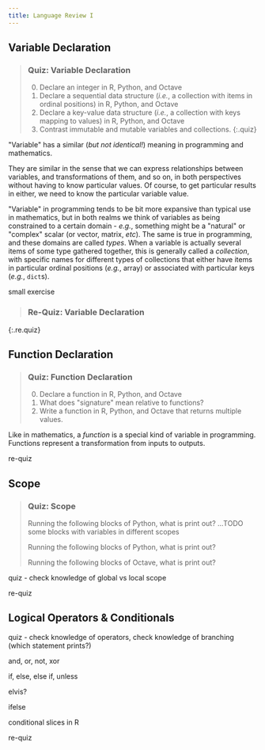 ```yaml
---
title: Language Review I
---
```


## Variable Declaration

> ### Quiz: Variable Declaration
>
>  0. Declare an integer in R, Python, and Octave
>  1. Declare a sequential data structure (*i.e.*, a collection with items in ordinal positions) in R, Python, and Octave
>  2. Declare a key-value data structure (*i.e.*, a collection with keys mapping to values) in R, Python, and Octave
>  3. Contrast immutable and mutable variables and collections.
{:.quiz}

"Variable" has a similar (*but not identical!*) meaning in programming and mathematics.

They are similar in the sense that we can express relationships between
variables, and transformations of them, and so on, in both perspectives without
having to know particular values.  Of course, to get particular results in
either, we need to know the particular variable value.

"Variable" in programming tends to be bit more expansive than typical use in
mathematics, but in both realms we think of variables as being constrained to a
certain domain - *e.g.*, something might be a "natural" or "complex" scalar (or
vector, matrix, *etc*).  The same is true in programming, and these domains are
called *types*.  When a variable is actually several items of some type gathered
together, this is generally called a *collection*, with specific names for
different types of collections that either have items in particular ordinal
positions (*e.g.*, array) or associated with particular keys (*e.g.*, `dict`s).

small exercise

> ### Re-Quiz: Variable Declaration
{:.re.quiz}

## Function Declaration

> ### Quiz: Function Declaration
>
>  0. Declare a function in R, Python, and Octave
>  1. What does "signature" mean relative to functions?
>  2. Write a function in R, Python, and Octave that returns multiple values.

Like in mathematics, a *function* is a special kind of variable in programming.
Functions represent a transformation from inputs to outputs.

re-quiz

## Scope

> ### Quiz: Scope
>
> Running the following blocks of Python, what is print out?
>  ...TODO some blocks with variables in different scopes
>
> Running the following blocks of Python, what is print out?
>
> Running the following blocks of Octave, what is print out?

quiz - check knowledge of global vs local scope

re-quiz

## Logical Operators & Conditionals

quiz - check knowledge of operators, check knowledge of branching (which statement prints?)

and, or, not, xor

if, else, else if, unless

elvis?

ifelse

conditional slices in R

re-quiz
